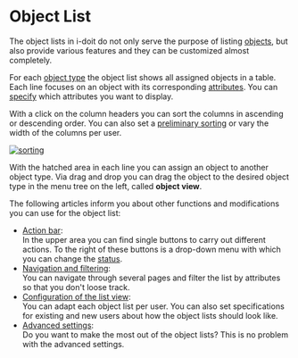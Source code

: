 # Object List

The object lists in i-doit do not only serve the purpose of listing [objects](../../basics/structure-of-the-it-documentation.md#object), but also provide various features and they can be customized almost completely.

For each [object type](../../basics/structure-of-the-it-documentation.md#object-type) the object list shows all assigned objects in a table. Each line focuses on an object with its corresponding [attributes](../../basics/structure-of-the-it-documentation.md#attribute). You can [specify](configuration-of-the-list-view.md) which attributes you want to display.

With a click on the column headers you can sort the columns in ascending or descending order. You can also set a [preliminary sorting](./configuration-of-the-list-view.md#presort-columns) or vary the width of the columns per user.

[![sorting](../../assets/images/en/basics/object-list/2-ol.gif)](../../assets/images/en/basics/object-list/1-ol.png)

With the hatched area in each line you can assign an object to another object type. Via drag and drop you can drag the object to the desired object type in the menu tree on the left, called **object view**.

The following articles inform you about other functions and modifications you can use for the object list:

- [Action bar](./actions-in-object-lists.md):<br> In the upper area you can find single buttons to carry out different actions. To the right of these buttons is a drop-down menu with which you can change the [status](../structure-of-the-it-documentation.md).
- [Navigation and filtering](./navigation-and-filtering.md):<br> You can navigate through several pages and filter the list by attributes so that you don't loose track.
- [Configuration of the list view](./configuration-of-the-list-view.md):<br> You can adapt each object list per user. You can also set specifications for existing and new users about how the object lists should look like.
- [Advanced settings](./advanced-settings.md):<br> Do you want to make the most out of the object lists? This is no problem with the advanced settings.
